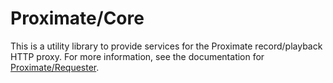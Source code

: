 Proximate/Core
===

This is a utility library to provide services for the Proximate record/playback HTTP proxy. For more
information, see the documentation for [Proximate/Requester](https://github.com/halfer/proximate-requester).

